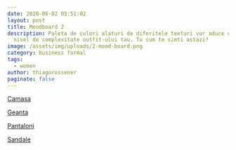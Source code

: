```yaml
---
date: 2020-06-02 05:51:02
layout: post
title: Moodboard 2
description: Paleta de culori alaturi de diferitele texturi vor aduce un nou
  nivel de complexitate outfit-ului tau. Tu cum te simti astazi?
image: /assets/img/uploads/2-mood-board.png
category: business formal
tags:
  - women
author: thiagorossener
paginate: false
---
```

[Camasa](http://bit.do/fFRnd)

[Geanta](http://bit.do/fFR62)

[Pantaloni](http://bit.do/fFRnt)

[Sandale](http://bit.do/fFRnv)